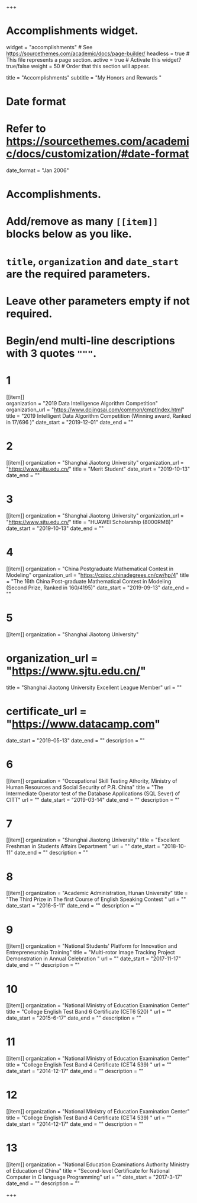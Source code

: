+++
# Accomplishments widget.
widget = "accomplishments"  # See https://sourcethemes.com/academic/docs/page-builder/
headless = true  # This file represents a page section.
active = true  # Activate this widget? true/false
weight = 50  # Order that this section will appear.

title = "Accomplish&shy;ments"
subtitle = "My Honors and Rewards "

# Date format
#   Refer to https://sourcethemes.com/academic/docs/customization/#date-format
date_format = "Jan 2006"

# Accomplishments.
#   Add/remove as many `[[item]]` blocks below as you like.
#   `title`, `organization` and `date_start` are the required parameters.
#   Leave other parameters empty if not required.
#   Begin/end multi-line descriptions with 3 quotes `"""`.

# 1
[[item]]  
  organization = "2019 Data Intelligence Algorithm Competition"
  organization_url = "https://www.dcjingsai.com/common/cmptIndex.html"
  title = "2019 Intelligent Data Algorithm Competition (Winning award, Ranked in 17/696 )"
  date_start = "2019-12-01"
  date_end = ""
# 2  
[[item]]
  organization = "Shanghai Jiaotong University"
  organization_url = "https://www.sjtu.edu.cn/"
  title = "Merit Student"
  date_start = "2019-10-13"
  date_end = ""
 # 3 
[[item]]
  organization = "Shanghai Jiaotong University"
  organization_url = "https://www.sjtu.edu.cn/"
  title = "HUAWEI Scholarship (8000RMB)"
  date_start = "2019-10-13"
  date_end = ""
# 4  
[[item]]
  organization = "China Postgraduate Mathematical Contest in Modeling"
  organization_url = "https://cpipc.chinadegrees.cn/cw/hp/4"
  title = "The 16th China Post-graduate Mathematical Contest in Modeling (Second Prize, Ranked in 160/4195)"
  date_start = "2019-09-13"
  date_end = ""
# 5
[[item]]
  organization = "Shanghai Jiaotong University"
  # organization_url = "https://www.sjtu.edu.cn/"
  title = "Shanghai Jiaotong University Excellent League Member"
  url = ""
  # certificate_url = "https://www.datacamp.com"
  date_start = "2019-05-13"
  date_end = ""
  description = ""
  
 # 6 
[[item]]
  organization = "Occupational Skill Testing Athority, Ministry of Human Resources and Social Security of P.R. China"
  title = "The Intermediate Operator test of the Database Applications (SQL Sever) of CITT"
  url = ""
  date_start = "2019-03-14"
  date_end = ""
  description = ""
  
 # 7
[[item]]
  organization = "Shanghai Jiaotong University"
  title = "Excellent Freshman in Students Affairs Department "
  url = ""
  date_start = "2018-10-11"
  date_end = ""
  description = ""

# 8
[[item]]
  organization = "Academic Administration, Hunan University"
  title = "The Third Prize in The first Course of English Speaking Contest "
  url = ""
  date_start = "2016-5-11"
  date_end = ""
  description = ""
  
# 9
[[item]]
  organization = "National Students' Platform for Innovation and Entrepreneurship Training"
  title = "Multi-rotor Image Tracking Project Demonstration in Annual Celebration "
  url = ""
  date_start = "2017-11-17"
  date_end = ""
  description = ""
  
# 10
[[item]]
  organization = "National Ministry of Education Examination Center"
  title = "College English Test Band 6 Certificate (CET6 520) "
  url = ""
  date_start = "2015-6-17"
  date_end = ""
  description = ""
  
# 11
[[item]]
  organization = "National Ministry of Education Examination Center"
  title = "College English Test Band 4 Certificate (CET4 539) "
  url = ""
  date_start = "2014-12-17"
  date_end = ""
  description = ""
  
# 12
[[item]]
  organization = "National Ministry of Education Examination Center"
  title = "College English Test Band 4 Certificate (CET4 539) "
  url = ""
  date_start = "2014-12-17"
  date_end = ""
  description = ""

# 13
[[item]]
  organization = "National Education Examinations Authority Ministry of Education of China"
  title = "Second-level Certificate for National Computer in C language Programming"
  url = ""
  date_start = "2017-3-17"
  date_end = ""
  description = ""






+++
